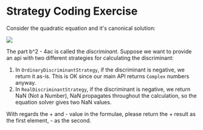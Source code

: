 # Strategy Coding Exercise

Consider the quadratic equation and it's canonical solution:

![](https://i.udemycdn.com/redactor/raw/2017-07-25_13-02-23-6d1ea227c732e9ec42ca34d020236894.png)

The part b^2 - 4ac is called the *discriminant*. Suppose we want to provide an api with two different strategies for calculating the
discriminant:

1. In `OrdinaryDiscriminantStrategy`, if the discriminant is negative, we return it as-is. This is OK since our main API returns `Complex`
numbers anyway.
2. In `RealDiscriminantStrategy`, if the discriminant is negative, we return NaN (Not a Number), NaN propagates throughout the calculation, so the
equation solver gives two NaN values.

With regards the + and - value in the formulae, please return the + result as the first element, - as the second.